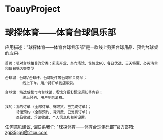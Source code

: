 # ToauyProject
# 球探体育——体育台球俱乐部

  应用描述："球探体育——体育台球俱乐部"是一款线上购买台球用品、预约台球桌的应用。

    首页：针对台球相关的分类：新店开业、热门场馆、性价比NO、每日优选、天天特惠、必买清单和每日好店等类型；
    
    台球城：台球/台球杆、台球配件等台球相关商品；
            线上下单，用户持订单到店取货。
            
    台球馆：精选成都市内台球馆，场馆介绍和预定须知等内容；
            线上预约，用户到店消费。
    
    我的：我的订单 (全部订单、待取货、已完成订单)；
         场馆预约 (全部预约、待消费、已消费订单)；
         商品收藏、场馆收藏、个人信息和相关设置。

   任何意见建议, 请联系我们: 
   "球探体育——体育台球俱乐部"官方邮箱: zgj35pg6@21cn.com

